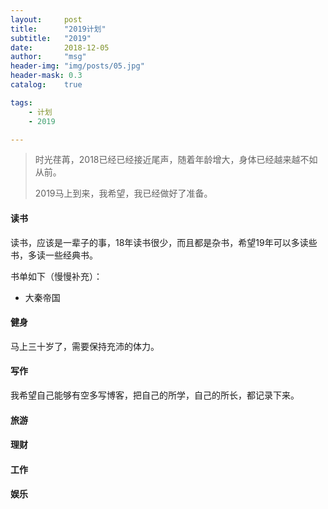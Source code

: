 ```yaml
---
layout:     post
title:      "2019计划"
subtitle:   "2019"
date:       2018-12-05
author:     "msg"
header-img: "img/posts/05.jpg"
header-mask: 0.3
catalog:    true

tags:
    - 计划
    - 2019

---
```


> 时光荏苒，2018已经已经接近尾声，随着年龄增大，身体已经越来越不如从前。
>
> 2019马上到来，我希望，我已经做好了准备。

#### 读书

读书，应该是一辈子的事，18年读书很少，而且都是杂书，希望19年可以多读些书，多读一些经典书。

书单如下（慢慢补充）：

* 大秦帝国

#### 健身

马上三十岁了，需要保持充沛的体力。

#### 写作

我希望自己能够有空多写博客，把自己的所学，自己的所长，都记录下来。

#### 旅游

#### 理财

#### 工作

#### 娱乐


